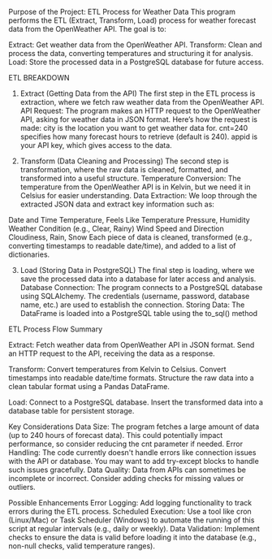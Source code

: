 Purpose of the Project: ETL Process for Weather Data
This program performs the ETL (Extract, Transform, Load) process for weather forecast data from the OpenWeather API. The goal is to:

Extract: Get weather data from the OpenWeather API.
Transform: Clean and process the data, converting temperatures and structuring it for analysis.
Load: Store the processed data in a PostgreSQL database for future access.


ETL BREAKDOWN 
1. Extract (Getting Data from the API)
The first step in the ETL process is extraction, where we fetch raw weather data from the OpenWeather API.
API Request: The program makes an HTTP request to the OpenWeather API, asking for weather data in JSON format. Here’s how the request is made:
city is the location you want to get weather data for.
cnt=240 specifies how many forecast hours to retrieve (default is 240).
appid is your API key, which gives access to the data.

2. Transform (Data Cleaning and Processing)
The second step is transformation, where the raw data is cleaned, formatted, and transformed into a useful structure.
Temperature Conversion: The temperature from the OpenWeather API is in Kelvin, but we need it in Celsius for easier understanding.
Data Extraction: We loop through the extracted JSON data and extract key information such as:

Date and Time
Temperature, Feels Like Temperature
Pressure, Humidity
Weather Condition (e.g., Clear, Rainy)
Wind Speed and Direction
Cloudiness, Rain, Snow
Each piece of data is cleaned, transformed (e.g., converting timestamps to readable date/time), and added to a list of dictionaries.

3. Load (Storing Data in PostgreSQL)
The final step is loading, where we save the processed data into a database for later access and analysis.
Database Connection: The program connects to a PostgreSQL database using SQLAlchemy. The credentials (username, password, database name, etc.) are used to establish the connection.
Storing Data: The DataFrame is loaded into a PostgreSQL table using the to_sql() method


ETL Process Flow Summary

Extract:
Fetch weather data from OpenWeather API in JSON format.
Send an HTTP request to the API, receiving the data as a response.

Transform:
Convert temperatures from Kelvin to Celsius.
Convert timestamps into readable date/time formats.
Structure the raw data into a clean tabular format using a Pandas DataFrame.

Load:
Connect to a PostgreSQL database.
Insert the transformed data into a database table for persistent storage.

Key Considerations
Data Size: The program fetches a large amount of data (up to 240 hours of forecast data). This could potentially impact performance, so consider reducing the cnt parameter if needed.
Error Handling: The code currently doesn't handle errors like connection issues with the API or database. You may want to add try-except blocks to handle such issues gracefully.
Data Quality: Data from APIs can sometimes be incomplete or incorrect. Consider adding checks for missing values or outliers.


Possible Enhancements
Error Logging: Add logging functionality to track errors during the ETL process.
Scheduled Execution: Use a tool like cron (Linux/Mac) or Task Scheduler (Windows) to automate the running of this script at regular intervals (e.g., daily or weekly).
Data Validation: Implement checks to ensure the data is valid before loading it into the database (e.g., non-null checks, valid temperature ranges).

